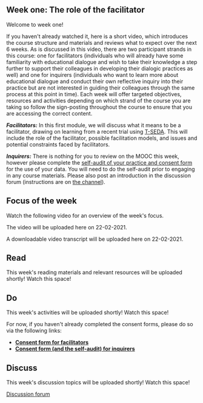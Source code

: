 ## Week one: The role of the facilitator


Welcome to week one!


If you haven't already watched it, here is a short video, which introduces the course structure and materials and reviews what to expect over the next 6 weeks. As is discussed in this video, there are two participant strands in this course: one for facilitators (individuals who will already have some familiarity with educational dialogue and wish to take their knowledge a step further to support their colleagues in developing their dialogic practices as well) and one for inquirers (individuals who want to learn more about educational dialogue and conduct their own reflective inquiry into their practice but are not interested in guiding their colleagues through the same process at this point in time). Each week will offer targeted objectives, resources and activities depending on which strand of the course you are taking so follow the sign-posting throughout the course to ensure that you are accessing the correct content.


**_Facilitators:_** In this first module, we will discuss what it means to be a facilitator, drawing on learning from a recent trial using [T-SEDA](https://www.educ.cam.ac.uk/research/programmes/tseda/). This will include the role of the facilitator, possible facilitation models, and issues and potential constraints faced by facilitators.

**_Inquirers:_** There is nothing for you to review on the MOOC this week, however please complete the [self-audit of your practice and consent form](https://forms.gle/yHmZD6UaA4wkwzJF7) for the use of your data. You will need to do the self-audit prior to engaging in any course materials. Please also post an introduction in the discussion forum (instructions are on [the channel](https://www.edudialogue.org/forum/dialogue-mooc-on-dialogue/introductions/)).

## Focus of the week

Watch the following video for an overview of the week's focus.

The video will be uploaded here on 22-02-2021.

A downloadable video transcript will be uploaded here on 22-02-2021.

## Read

This week's reading materials and relevant resources will be uploaded shortly! Watch this space!

## Do

This week's activities will be uploaded shortly! Watch this space!

For now, if you haven't already completed the consent forms, please do so via the following links:
* **[Consent form for facilitators](https://forms.gle/yKGL6D9xEh6m1eom7)**
* **[Consent form (and the self-audit) for inquirers](https://forms.gle/yHmZD6UaA4wkwzJF7)**

## Discuss

This week's discussion topics will be uploaded shortly! Watch this space!

<a class="btn btn-primary" href="https://www.edudialogue.org/forum/?foro=signin#038;redirect_to=https%3A%2F%2Fwww.edudialogue.org%2Fforum%2Fdialogue-mooc-on-dialogue%2F"><i class="fa fa-home"></i> Discussion forum</a>
